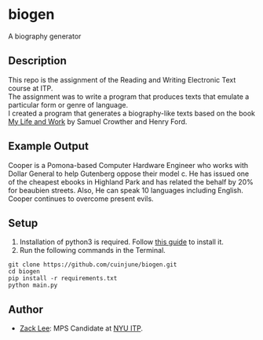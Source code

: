 # biogen
A biography generator

## Description
This repo is the assignment of the Reading and Writing Electronic Text course at ITP.  
The assignment was to write a program that produces texts that emulate a particular form or genre of language.  
I created a program that generates a biography-like texts based on the book [My Life and Work](https://www.gutenberg.org/ebooks/7213) by Samuel Crowther and Henry Ford.

## Example Output
Cooper is a Pomona-based Computer Hardware Engineer who works with Dollar General to help Gutenberg oppose their model c.
He has issued one of the cheapest ebooks in Highland Park and has related the behalf by 20% for beaubien streets.
Also, He can speak 10 languages including English.
Cooper continues to overcome present evils.


## Setup
1. Installation of python3 is required. Follow [this guide](https://realpython.com/installing-python/) to install it.
2. Run the following commands in the Terminal.
```
git clone https://github.com/cuinjune/biogen.git
cd biogen
pip install -r requirements.txt
python main.py
```

## Author
* [Zack Lee](https://www.cuinjune.com/about): MPS Candidate at [NYU ITP](https://itp.nyu.edu).
